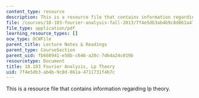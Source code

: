 ```yaml
---
content_type: resource
description: This is a resource file that contains information regarding lp theory.
file: /courses/18-103-fourier-analysis-fall-2013/7f4e5db3ab4b9c8d861a4711731f4b7c_MIT18_103F13_lptheory.pdf
file_type: application/pdf
learning_resource_types: []
ocw_type: OCWFile
parent_title: Lecture Notes & Readings
parent_type: CourseSection
parent_uid: fb668941-e58b-c646-a20c-7d64a24c019b
resourcetype: Document
title: 18.103 Fourier Analysis, Lp Theory
uid: 7f4e5db3-ab4b-9c8d-861a-4711731f4b7c
---
```

This is a resource file that contains information regarding lp theory.

